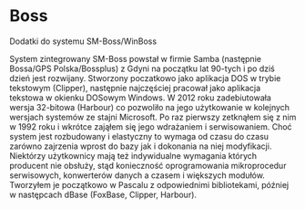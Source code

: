 # Boss
Dodatki do systemu SM-Boss/WinBoss

System zintegrowany SM-Boss powstał w firmie Samba (następnie Bossa/GPS Polska/Bossplus) z Gdyni na początku lat 90-tych i po dziś dzień jest rozwijany.
Stworzony poczatkowo jako aplikacja DOS w trybie tekstowym (Clipper), następnie najczęściej pracował jako aplikacja tekstowa w okienku DOSowym Windows.
W 2012 roku zadebiutowała wersja 32-bitowa (Harbour) co pozwoliło na jego użytkowanie w kolejnych wersjach systemów ze stajni Microsoft.
Po raz pierwszy zetknąłem się z nim w 1992 roku i wkrótce zająłem się jego wdrażaniem i serwisowaniem. Choć system jest rozbudowany i elastyczny 
to wymaga od czasu do czasu zarówno zajrzenia wprost do bazy jak i dokonania na niej modyfikacji. Niektórzy użytkownicy mają też indywidualne 
wymagania których producent nie obsłuży, stąd konieczność oprogramowania mikroprocedur serwisowych, konwerterów danych a czasem i większych modułów.
Tworzyłem je początkowo w Pascalu z odpowiednimi bibliotekami, później w następcach dBase (FoxBase, Clipper, Harbour).
